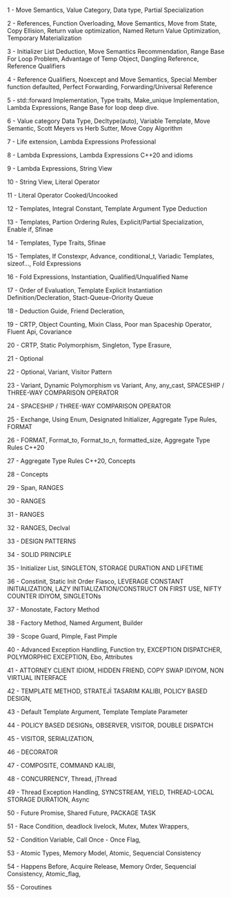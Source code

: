 1 - Move Semantics, Value Category, Data type, Partial Specialization

2 - References, Function Overloading, Move Semantics, Move from State, 
    Copy Ellision, Return value optimization, Named Return Value Optimization, 
    Temporary Materialization

3 - Initializer List Deduction, Move Semantics Recommendation, Range Base For Loop Problem,
    Advantage of Temp Object, Dangling Reference, Reference Qualifiers

4 - Reference Qualifiers, Noexcept and Move Semantics, Special Member function defaulted,
    Perfect Forwarding, Forwarding/Universal Reference

5 - std::forward Implementation, Type traits, Make_unique Implementation, Lambda Expressions,
    Range Base for loop deep dive.

6 - Value category Data Type, Decltype(auto), Variable Template, Move Semantic, Scott Meyers vs Herb Sutter, 
    Move Copy Algorithm

7 - Life extension, Lambda Expressions Professional

8 - Lambda Expressions, Lambda Expressions C++20 and idioms

9 - Lambda Expressions, String View

10 - String View, Literal Operator

11 - Literal Operator Cooked/Uncooked

12 - Templates, Integral Constant, Template Argument Type Deduction

13 - Templates, Partion Ordering Rules, Explicit/Partial Specialization, Enable if, Sfinae

14 - Templates, Type Traits, Sfinae

15 - Templates, If Constexpr, Advance, conditional_t, Variadic Templates, sizeof..., Fold Expressions

16 - Fold Expressions, Instantiation, Qualified/Unqualified Name

17 - Order of Evaluation, Template Explicit Instantiation Definition/Decleration, Stact-Queue-Oriority Queue

18 - Deduction Guide, Friend Decleration, 

19 - CRTP, Object Counting, Mixin Class, Poor man Spaceship Operator, Fluent Api, Covariance

20 - CRTP, Static Polymorphism, Singleton, Type Erasure, 

21 - Optional

22 - Optional, Variant, Visitor Pattern

23 - Variant, Dynamic Polymorphism vs Variant, Any, any_cast, SPACESHIP / THREE-WAY COMPARISON OPERATOR

24 - SPACESHIP / THREE-WAY COMPARISON OPERATOR 

25 - Exchange, Using Enum, Designated Initializer, Aggregate Type Rules, FORMAT

26 - FORMAT, Format_to, Format_to_n, formatted_size, Aggregate Type Rules C++20

27 - Aggregate Type Rules C++20, Concepts

28 - Concepts
 
29 - Span, RANGES

30 - RANGES

31 - RANGES

32 - RANGES, Declval

33 - DESIGN PATTERNS

34 - SOLID PRINCIPLE

35 - Initializer List, SINGLETON, STORAGE DURATION AND LIFETIME

36 - Constinit, Static Init Order Fiasco, LEVERAGE CONSTANT INITIALIZATION, LAZY INITIALIZATION/CONSTRUCT ON FIRST USE, NIFTY COUNTER IDIYOM, SINGLETONs

37 - Monostate, Factory Method

38 - Factory Method, Named Argument, Builder

39 - Scope Guard, Pimple, Fast Pimple

40 - Advanced Exception Handling, Function try, EXCEPTION DISPATCHER, POLYMORPHIC EXCEPTION, Ebo, Attributes

41 - ATTORNEY CLIENT IDIOM, HIDDEN FRIEND, COPY SWAP IDIYOM, NON VIRTUAL INTERFACE

42 - TEMPLATE METHOD, STRATEJİ TASARIM KALIBI, POLICY BASED DESIGN, 

43 - Default Template Argument, Template Template Parameter

44 - POLICY BASED DESIGNs, OBSERVER, VISITOR, DOUBLE DISPATCH

45 - VISITOR, SERIALIZATION, 

46 - DECORATOR

47 - COMPOSITE, COMMAND KALIBI, 

48 - CONCURRENCY, Thread, jThread

49 - Thread Exception Handling, SYNCSTREAM, YIELD, THREAD-LOCAL STORAGE DURATION, Async

50 - Future Promise, Shared Future, PACKAGE TASK

51 - Race Condition, deadlock livelock, Mutex, Mutex Wrappers, 

52 - Condition Variable, Call Once - Once Flag, 

53 - Atomic Types, Memory Model, Atomic,  Sequencial Consistency

54 - Happens Before, Acquire Release, Memory Order, Sequencial Consistency, Atomic_flag,

55 - Coroutines
